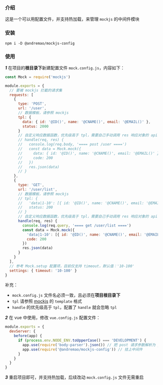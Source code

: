 ### 介绍

这是一个可以用配置文件，并支持热加载，来管理 `mockjs` 的中间件模块

### 安装

`npm i -D @andremao/mockjs-config`

### 使用

**_1_** 在项目的**根目录下**新建配置文件 `mock.config.js`，内容如下：

```javascript
const Mock = require('mockjs')

module.exports = {
  // 要被 mockjs 拦截的请求集
  requests: [
    {
      type: 'POST',
      url: '/user',
      // 数据模板，请参照 mockjs
      tpl: {
        data: { id: '@ID()', name: '@CNAME()', email: '@EMAIL()' },
        status: 2000
      }
      // 自定义响应数据函数，优先级高于 tpl，需要自己手动调用 res 响应对象的 api 返回响应数据
      // handle(req, res) {
      //   console.log(req.body, '==== post /user ====')
      //   const data = Mock.mock({
      //     data: { id: '@ID()', name: '@CNAME()', email: '@EMAIL()' },
      //     code: 200
      //   })
      //   res.json(data)
      // }
    },
    {
      type: 'GET',
      url: '/user/list',
      // 数据模板，请参照 mockjs
      // tpl: {
      //   'data|1-10': [{ id: '@ID()', name: '@CNAME()', email: '@EMAIL()' }],
      //   status: 200
      // }
      // 自定义响应数据函数，优先级高于 tpl，需要自己手动调用 res 响应对象的 api 返回响应数据
      handle(req, res) {
        console.log(req.query, '==== get /user/list ====')
        const data = Mock.mock({
          'data|1-10': [{ id: '@ID()', name: '@CNAME()', email: '@EMAIL()' }],
          code: 200
        })
        res.json(data)
      }
    }
  ],
  // 参考 Mock.setup 配置项，目前仅支持 timeout，默认值：'10-100'
  settings: { timeout: '10-100' }
}
```

补充：

- `mock.config.js` 文件名必须一致，且必须在**项目根目录下**
- `tpl` 请参照 [mockjs](http://mockjs.com/) 的 `template` 格式
- `handle` 的优先级高于 `tpl`，配置了 `handle` 就会忽略 `tpl`

**_2_** 在 vue 中使用，修改 `vue.config.js` 配置文件：

```javascript
module.exports = {
  devServer: {
    before(app) {
      if (process.env.NODE_ENV.toUpperCase() === 'DEVELOPMENT') {
        app.use(require('body-parser').json()) // 把 post 请求参数解析为 json 格式
        app.use(require('@andremao/mockjs-config')) // 挂上中间件
      }
    }
  }
}
```

**_3_** 重启项目即可，并支持热加载，后续改动 `mock.config.js` 文件无需重启
